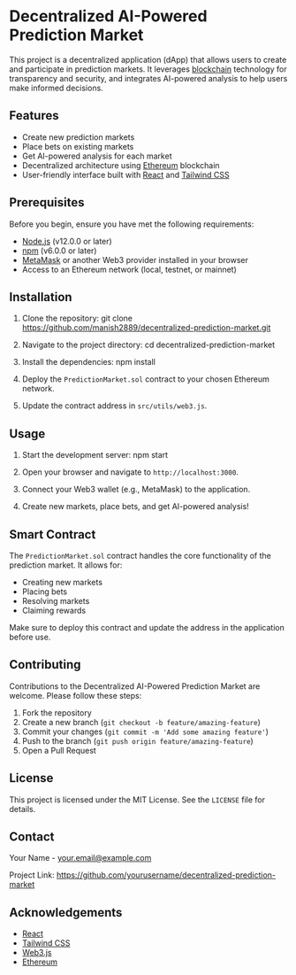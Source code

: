 # Decentralized AI-Powered Prediction Market

This project is a decentralized application (dApp) that allows users to create and participate in prediction markets. It leverages [blockchain](https://en.wikipedia.org/wiki/Blockchain) technology for transparency and security, and integrates AI-powered analysis to help users make informed decisions.

## Features

- Create new prediction markets
- Place bets on existing markets
- Get AI-powered analysis for each market
- Decentralized architecture using [Ethereum](https://ethereum.org/) blockchain
- User-friendly interface built with [React](https://reactjs.org/) and [Tailwind CSS](https://tailwindcss.com/)

## Prerequisites

Before you begin, ensure you have met the following requirements:

- [Node.js](https://nodejs.org/api/punycode.html) (v12.0.0 or later)
- [npm](https://docs.npmjs.com/cli/v9/using-npm/registry) (v6.0.0 or later)
- [MetaMask](https://metamask.io/) or another Web3 provider installed in your browser
- Access to an Ethereum network (local, testnet, or mainnet)

## Installation

1. Clone the repository:
   git clone https://github.com/manish2889/decentralized-prediction-market.git 

2. Navigate to the project directory:
   cd decentralized-prediction-market

3. Install the dependencies:
    npm install

4. Deploy the `PredictionMarket.sol` contract to your chosen Ethereum network.

5. Update the contract address in `src/utils/web3.js`.

## Usage

1. Start the development server:
   npm start

2. Open your browser and navigate to `http://localhost:3000`.

3. Connect your Web3 wallet (e.g., MetaMask) to the application.

4. Create new markets, place bets, and get AI-powered analysis!

## Smart Contract

The `PredictionMarket.sol` contract handles the core functionality of the prediction market. It allows for:

- Creating new markets
- Placing bets
- Resolving markets
- Claiming rewards

Make sure to deploy this contract and update the address in the application before use.

## Contributing

Contributions to the Decentralized AI-Powered Prediction Market are welcome. Please follow these steps:

1. Fork the repository
2. Create a new branch (`git checkout -b feature/amazing-feature`)
3. Commit your changes (`git commit -m 'Add some amazing feature'`)
4. Push to the branch (`git push origin feature/amazing-feature`)
5. Open a Pull Request

## License

This project is licensed under the MIT License. See the `LICENSE` file for details.

## Contact

Your Name - your.email@example.com

Project Link: https://github.com/yourusername/decentralized-prediction-market

## Acknowledgements

- [React](https://reactjs.org/)
- [Tailwind CSS](https://tailwindcss.com/)
- [Web3.js](https://web3js.readthedocs.io/)
- [Ethereum](https://ethereum.org/)





